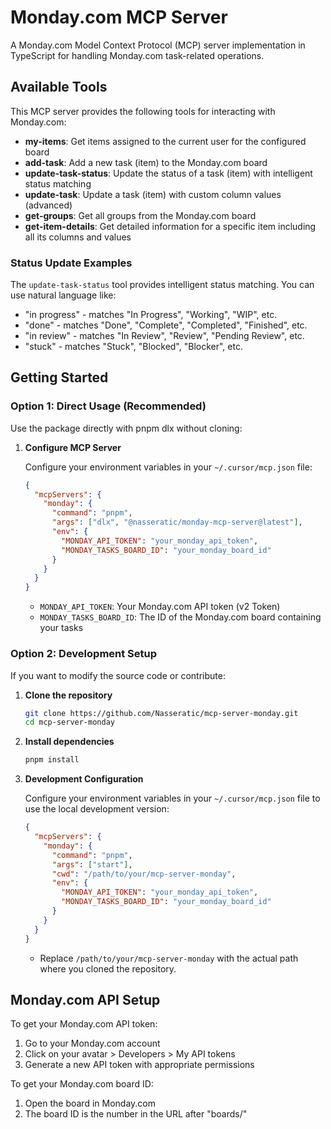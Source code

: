 # Monday.com MCP Server

A Monday.com Model Context Protocol (MCP) server implementation in TypeScript for handling Monday.com task-related operations.

## Available Tools

This MCP server provides the following tools for interacting with Monday.com:

- **my-items**: Get items assigned to the current user for the configured board
- **add-task**: Add a new task (item) to the Monday.com board
- **update-task-status**: Update the status of a task (item) with intelligent status matching
- **update-task**: Update a task (item) with custom column values (advanced)
- **get-groups**: Get all groups from the Monday.com board
- **get-item-details**: Get detailed information for a specific item including all its columns and values

### Status Update Examples

The `update-task-status` tool provides intelligent status matching. You can use natural language like:

- "in progress" - matches "In Progress", "Working", "WIP", etc.
- "done" - matches "Done", "Complete", "Completed", "Finished", etc.
- "in review" - matches "In Review", "Review", "Pending Review", etc.
- "stuck" - matches "Stuck", "Blocked", "Blocker", etc.

## Getting Started

### Option 1: Direct Usage (Recommended)

Use the package directly with pnpm dlx without cloning:

1. **Configure MCP Server**

   Configure your environment variables in your `~/.cursor/mcp.json` file:

   ```json
   {
     "mcpServers": {
       "monday": {
         "command": "pnpm",
         "args": ["dlx", "@nasseratic/monday-mcp-server@latest"],
         "env": {
           "MONDAY_API_TOKEN": "your_monday_api_token",
           "MONDAY_TASKS_BOARD_ID": "your_monday_board_id"
         }
       }
     }
   }
   ```

   - `MONDAY_API_TOKEN`: Your Monday.com API token (v2 Token)
   - `MONDAY_TASKS_BOARD_ID`: The ID of the Monday.com board containing your tasks

### Option 2: Development Setup

If you want to modify the source code or contribute:

1. **Clone the repository**

   ```bash
   git clone https://github.com/Nasseratic/mcp-server-monday.git
   cd mcp-server-monday
   ```

2. **Install dependencies**

   ```bash
   pnpm install
   ```

3. **Development Configuration**

   Configure your environment variables in your `~/.cursor/mcp.json` file to use the local development version:

   ```json
   {
     "mcpServers": {
       "monday": {
         "command": "pnpm",
         "args": ["start"],
         "cwd": "/path/to/your/mcp-server-monday",
         "env": {
           "MONDAY_API_TOKEN": "your_monday_api_token",
           "MONDAY_TASKS_BOARD_ID": "your_monday_board_id"
         }
       }
     }
   }
   ```

   - Replace `/path/to/your/mcp-server-monday` with the actual path where you cloned the repository.

## Monday.com API Setup

To get your Monday.com API token:

1. Go to your Monday.com account
2. Click on your avatar > Developers > My API tokens
3. Generate a new API token with appropriate permissions

To get your Monday.com board ID:

1. Open the board in Monday.com
2. The board ID is the number in the URL after "boards/"
